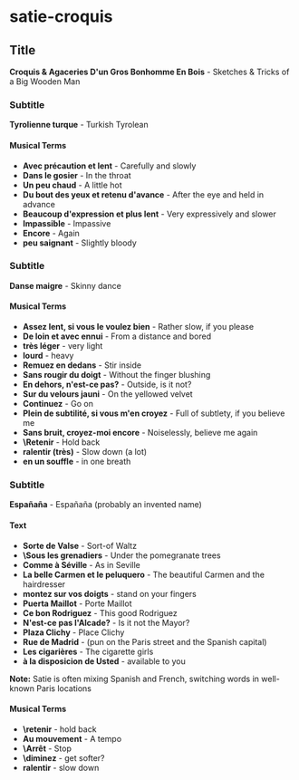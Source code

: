 # satie-croquis


## Title
**Croquis & Agaceries D'un Gros Bonhomme En Bois** - Sketches & Tricks of a Big Wooden Man

### Subtitle
**Tyrolienne turque** - Turkish Tyrolean

#### Musical Terms
* **Avec précaution et lent** - Carefully and slowly
* **Dans le gosier** - In the throat
* **Un peu chaud** - A little hot
* **Du bout des yeux et retenu d'avance** - After the eye and held in advance
* **Beaucoup d'expression et plus lent** - Very expressively and slower
* **Impassible** - Impassive
* **Encore** - Again
* **peu saignant** - Slightly bloody

### Subtitle
**Danse maigre** - Skinny dance

#### Musical Terms
* **Assez lent, si vous le voulez bien** - Rather slow, if you please
* **De loin et avec ennui** - From a distance and bored
* **très léger** - very light
* **lourd** - heavy
* **Remuez en dedans** - Stir inside
* **Sans rougir du doigt** - Without the finger blushing
* **En dehors, n'est-ce pas?** - Outside, is it not?
* **Sur du velours jauni** - On the yellowed velvet
* **Continuez** - Go on
* **Plein de subtilité, si vous m'en croyez** - Full of subtlety, if you believe me
* **Sans bruit, croyez-moi encore** - Noiselessly, believe me again
* **\Retenir** - Hold back
* **ralentir (très)** - Slow down (a lot)
* **en un souffle** - in one breath

### Subtitle
**Españaña** - Españaña (probably an invented name)

#### Text
* **Sorte de Valse** - Sort-of Waltz
* **\Sous les grenadiers** - Under the pomegranate trees
* **Comme à Séville** - As in Seville
* **La belle Carmen et le peluquero** - The beautiful Carmen and the hairdresser
* **montez sur vos doigts** - stand on your fingers
* **Puerta Maillot** - Porte Maillot
* **Ce bon Rodriguez** - This good Rodriguez
* **N'est-ce pas l'Alcade?** - Is it not the Mayor?
* **Plaza Clichy** - Place Clichy
* **Rue de Madrid** - (pun on the Paris street and the Spanish capital)
* **Les cigarières** - The cigarette girls
* **à la disposicion de Usted** - available to you

**Note:** Satie is often mixing Spanish and French, switching words in well-known Paris locations 

#### Musical Terms
* **\retenir** - hold back
* **Au mouvement** - A tempo
* **\Arrêt** - Stop
* **\diminez** - get softer?
* **ralentir** - slow down
